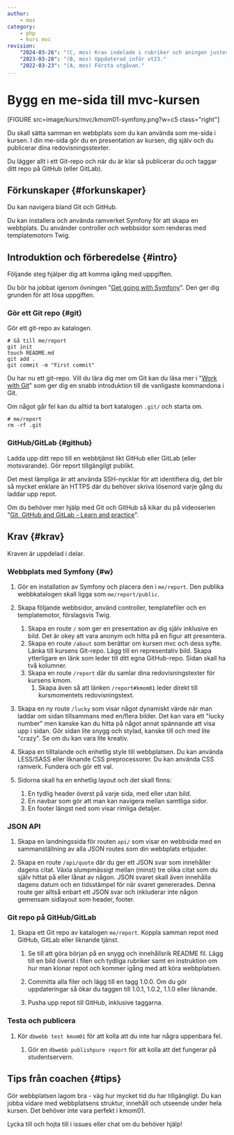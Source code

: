 ```yaml
---
author:
    - mos
category:
    - php
    - kurs mvc
revision:
    "2024-03-26": "(C, mos) Krav indelade i rubriker och aningen justerade."
    "2023-03-28": "(B, mos) Uppdaterad inför vt23."
    "2022-03-23": "(A, mos) Första utgåvan."
...
```

Bygg en me-sida till mvc-kursen
===================================

[FIGURE src=image/kurs/mvc/kmom01-symfony.png?w=c5 class="right"]

Du skall sätta samman en webbplats som du kan använda som me-sida i kursen. I din me-sida gör du en presentation av kursen, dig själv och du publicerar dina redovisningsstexter.

Du lägger allt i ett Git-repo och när du är klar så publicerar du och taggar ditt repo på GitHub (eller GitLab).

<!--more-->



Förkunskaper {#forkunskaper}
-----------------------

Du kan navigera bland Git och GitHub.

Du kan installera och använda ramverket Symfony för att skapa en webbplats. Du använder controller och webbsidor som renderas med templatemotorn Twig.



Introduktion och förberedelse {#intro}
-----------------------

Följande steg hjälper dig att komma igång med uppgiften.

Du bör ha jobbat igenom övningen "[Get going with Symfony](https://github.com/dbwebb-se/mvc/tree/main/example/symfony)". Den ger dig grunden för att lösa uppgiften.



### Gör ett Git repo {#git}

Gör ett git-repo av katalogen.

```text
# Gå till me/report
git init
touch README.md
git add .
git commit -m "First commit"
```

Du har nu ett git-repo. Vill du lära dig mer om Git kan du läsa mer i "[Work with Git](https://dbwebb-se.github.io/mvc/work-with-git)" som ger dig en snabb introduktion till de vanligaste kommandona i Git.

Om något går fel kan du alltid ta bort katalogen `.git/` och starta om.

```text
# me/report
rm -rf .git
```



### GitHub/GitLab {#github}

Ladda upp ditt repo till en webbtjänst likt GitHub eller GitLab (eller motsvarande). Gör report tillgängilgt publikt.

Det mest lämpliga är att använda SSH-nycklar för att identifiera dig, det blir så mycket enklare än HTTPS där du behöver skriva lösenord varje gång du laddar upp repot.

Om du behöver mer hjälp med Git och GitHub så kikar du på videoserien "[Git, GitHub and GitLab - Learn and practice](https://www.youtube.com/playlist?list=PLEtyhUSKTK3iTFcdLANJq0TkKo246XAlv)".



Krav {#krav}
-----------------------

Kraven är uppdelad i delar.



### Webbplats med Symfony {#w}

1. Gör en installation av Symfony och placera den i `me/report`. Den publika webbkatalogen skall ligga som `me/report/public`.

1. Skapa följande webbsidor, använd controller, templatefiler och en templatemotor, förslagsvis Twig.

    1. Skapa en route `/` som ger en presentation av dig själv inklusive en bild. Det är okey att vara anonym och hitta på en figur att presentera.
    1. Skapa en route `/about` som berättar om kursen mvc och dess syfte. Länka till kursens Git-repo. Lägg till en representativ bild. Skapa ytterligare en länk som leder till ditt egna GitHub-repo. Sidan skall ha två kolumner.
    1. Skapa en route `/report` där du samlar dina redovisningstexter för kursens kmom.
        1. Skapa även så att länken `/report#kmom01` leder direkt till kursmomentets redovisningstext.

1. Skapa en ny route `/lucky` som visar något dynamiskt värde när man laddar om sidan tillsammans med en/flera bilder. Det kan vara ett "lucky number" men kanske kan du hitta på något annat spännande att visa upp i sidan. Gör sidan lite snygg och stylad, kanske till och med lite "crazy". Se om du kan vara lite kreativ.

1. Skapa en tilltalande och enhetlig style till webbplatsen. Du kan använda LESS/SASS eller liknande CSS preprocessorer. Du kan använda CSS ramverk. Fundera och gör ett val.

1. Sidorna skall ha en enhetlig layout och det skall finns:

    1. En tydlig header överst på varje sida, med eller utan bild.
    1. En navbar som gör att man kan navigera mellan samtliga sidor.
    1. En footer längst ned som visar rimliga detaljer.



### JSON API

1. Skapa en landningssida för routen `api/` som visar en webbsida med en sammanställning av alla JSON routes som din webbplats erbjuder.

1. Skapa en route `/api/quote` där du ger ett JSON svar som innehåller dagens citat. Växla slumpmässigt mellan (minst) tre olika citat som du själv hittat på eller lånat av någon. JSON svaret skall även innehålla dagens datum och en tidsstämpel för när svaret genererades. Denna route ger alltså enbart ett JSON svar och inkluderar inte någon gemensam sidlayout som header, footer.



### Git repo på GitHub/GitLab

1. Skapa ett Git repo av katalogen `me/report`. Koppla samman repot med GitHub, GitLab eller liknande tjänst.

    1. Se till att göra början på en snygg och innehållsrik README fil. Lägg till en bild överst i filen och tydliga rubriker samt en instruktion om hur man klonar repot och kommer igång med att köra webbplatsen.

    1. Committa alla filer och lägg till en tagg 1.0.0. Om du gör uppdateringar så ökar du taggen till 1.0.1, 1.0.2, 1.1.0 eller liknande.

    1. Pusha upp repot till GitHub, inklusive taggarna.



### Testa och publicera

1. Kör `dbwebb test kmom01` för att kolla att du inte har några uppenbara fel.

    1. Gör en `dbwebb publishpure report` för att kolla att det fungerar på studentservern.



Tips från coachen {#tips}
-----------------------

Gör webbplatsen lagom bra - väg hur mycket tid du har tillgängligt. Du kan jobba vidare med webbplatsens struktur, innehåll och utseende under hela kursen. Det behöver inte vara perfekt i kmom01.

Lycka till och hojta till i issues eller chat om du behöver hjälp!
